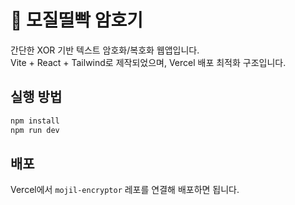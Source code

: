 
# 🧠 모질띨빡 암호기

간단한 XOR 기반 텍스트 암호화/복호화 웹앱입니다.  
Vite + React + Tailwind로 제작되었으며, Vercel 배포 최적화 구조입니다.

## 실행 방법

```bash
npm install
npm run dev
```

## 배포

Vercel에서 `mojil-encryptor` 레포를 연결해 배포하면 됩니다.
